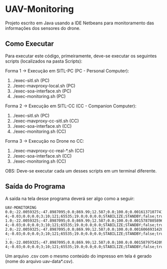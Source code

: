 # UAV-Monitoring

Projeto escrito em Java usando a IDE Netbeans para monitoramento das informações dos sensores do drone.

## Como Executar

Para executar este código, primeiramente, deve-se executar os seguintes scripts (localizados na pasta Scripts):

Forma 1 -> Execução em SITL-PC (PC - Personal Computer):

1. ./exec-sitl.sh                  (PC)
2. ./exec-mavproxy-local.sh        (PC)
3. ./exec-soa-interface.sh         (PC)
4. ./exec-monitoring.sh            (PC)

Forma 2 -> Execução em SITL-CC (CC - Companion Computer):

1. ./exec-sitl.sh                  (PC)
2. ./exec-mavproxy-cc-sitl.sh      (CC)
3. ./exec-soa-interface.sh         (CC)
4. ./exec-monitoring.sh            (CC)

Forma 3 -> Execução no Drone no CC:

1. ./exec-mavproxy-cc-real-*.sh    (CC)
2. ./exec-soa-interface.sh         (CC)
3. ./exec-monitoring.sh            (CC)

OBS: Deve-se executar cada um desses scripts em um terminal diferente.

## Saída do Programa

A saída na tela desse programa deverá ser algo como a seguir:

```
UAV-MONITORING
0.0;-22.0059325;-47.8987095;0.0;869.99;12.587;0.0;100.0;0.0016137107741087675;0.34749430418014526;9.80661134235561E-4;-0.03;0.0;0.0;3;10;121;65535;19.0;0.0;0.0;STABILIZE;STANDBY;false;true;true
1.0;-22.0059325;-47.8987095;0.0;869.99;12.587;0.0;100.0;0.0015787805896252394;0.34754806756973267;9.81771619990468E-4;-0.03;0.0;0.0;3;10;121;65535;19.0;0.0;0.0;STABILIZE;STANDBY;false;true;true
2.0;-22.0059325;-47.8987095;0.0;869.99;12.587;0.0;100.0;0.001606693142093718;0.3475651741027832;9.87518928013742E-4;-0.03;0.0;0.0;3;10;121;65535;19.0;0.0;0.0;STABILIZE;STANDBY;false;true;true
...
3.0;-22.0059325;-47.8987095;0.0;869.99;12.587;0.0;100.0;0.0015879754209890962;0.3475704491138458;9.789993055164814E-4;-0.03;0.0;0.0;3;10;121;65535;19.0;0.0;0.0;STABILIZE;STANDBY;false;true;true
```

Um arquivo .csv com o mesmo conteúdo do impresso em tela é gerado (nome do arquivo uav-data*.csv).
